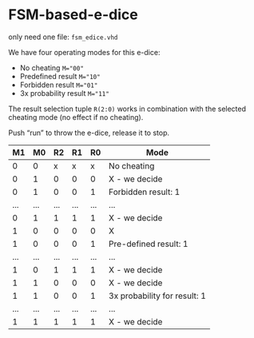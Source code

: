 # FSM-based-e-dice

only need one file: ```fsm_edice.vhd```

We have four operating modes for this e-dice:
- No cheating ```M="00"```
- Predefined result ```M="10"```
- Forbidden result ```M="01"```
- 3x probability result ```M="11"```

The result selection tuple ```R(2:0)``` works in combination with the selected cheating mode (no effect if no cheating).

Push “run” to throw the e-dice, release it to stop.


M1  | M0  | R2  | R1  | R0  | Mode
----|-----|-----|-----|-----|----
0   |0    |x    |x    |x    | No cheating
0   |1    |0    |0    |0    | X - we decide
0   |1    |0    |0    |1    | Forbidden result: 1
... |...  |...  |...  |...  | ...
0   |1    |1    |1    |1    | X - we decide
1   |0    |0    |0    |0    | X
1   |0    |0    |0    |1    | Pre-defined result: 1
... |...  |...  |...  |...  | ...
1   |0    |1    |1    |1    | X - we decide
1   |1    |0    |0    |0    | X - we decide
1   |1    |0    |0    |1    | 3x probability for result: 1
... |...  |...  |...  |...  | ...
1   |1    |1    |1    |1    | X - we decide
